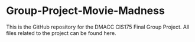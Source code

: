 # Group-Project-Movie-Madness
This is the GitHub repository for the DMACC CIS175 Final Group Project. All files related to the project can be found here. 
